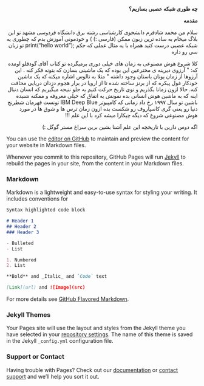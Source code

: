 <p dir='rtl' align='right'><b>چه طوری شبکه عصبی بسازیم؟</b></p>

<p dir='rtl' align='right'><b>مقدمه</b></p>

<p dir='rtl' align='right'>سلام من محمد شادفرم دانشجوی کارشناسی رشته برق دانشگاه فردوسی مشهد تو این بلاگ میخام به ساده ترین زبون ممکن (فارسی :) ) و خودمونی آموزش بدم که چطوری یه شبکه عصبی درست کنید همراه با یه مثال عملی که حکم ;print(“hello world”)  تو زبان سی رو داره</p>
<p dir='rtl' align='right'>کلا شروع هوش مصنوعی به زمان های خیلی دوری برمیگرده تو کتاب آقای گودفلو اومده که: " آرزوی دیرینه ی مخترعین این بوده که یک ماشینی بسازن که بتونه فکر کنه . این آرزوها از زمان یونان باستان وجود داشته " مثلا به تالوس اشاره میکنه که یک ماشین خودکار غول پیکره که از برنز ساخته شده تا از اروپا در برار هجوم دزدان دریایی محافت کنه.
حالا ازون زمانا بگذریم و توی تاریخ حرکت کنیم به جلو نتیجه میگیریم که انسان دنبال اینه که به ماشین هوش انسانی بده نمونش یه اتفاق که خیلی معروفه و ممکنه شنیده باشین تو سال ۱۹۹۷ رخ داد زمانی که کامپیوتر IBM Deep Blue تونست قهرمان شطرنج دنیا رو یعنی گری کاسپاروف رو شکست بده ازون زمان ترس ها و شوق ها در مورد هوش مصنوعی شروع که دیگه چیکارا میشه کرد با این علم !!!</p>
<p dir='rtl' align='right'>اگه دوس دارین با تاریخچه این علم آشنا بشین برین سراغ مستر گوگل :)</p>
<p dir='rtl' align='right'></p>
<p dir='rtl' align='right'></p>
<p dir='rtl' align='right'></p>

You can use the [editor on GitHub](https://github.com/mohamad-shadfar/DuckSoup.github.io/edit/master/README.md) to maintain and preview the content for your website in Markdown files.

Whenever you commit to this repository, GitHub Pages will run [Jekyll](https://jekyllrb.com/) to rebuild the pages in your site, from the content in your Markdown files.

### Markdown

Markdown is a lightweight and easy-to-use syntax for styling your writing. It includes conventions for

```markdown
Syntax highlighted code block

# Header 1
## Header 2
### Header 3

- Bulleted
- List

1. Numbered
2. List

**Bold** and _Italic_ and `Code` text

[Link](url) and ![Image](src)
```

For more details see [GitHub Flavored Markdown](https://guides.github.com/features/mastering-markdown/).

### Jekyll Themes

Your Pages site will use the layout and styles from the Jekyll theme you have selected in your [repository settings](https://github.com/mohamad-shadfar/DuckSoup.github.io/settings). The name of this theme is saved in the Jekyll `_config.yml` configuration file.

### Support or Contact

Having trouble with Pages? Check out our [documentation](https://help.github.com/categories/github-pages-basics/) or [contact support](https://github.com/contact) and we’ll help you sort it out.
